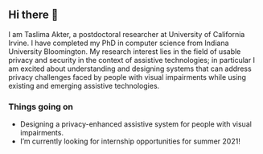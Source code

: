 ## Hi there 👋

<!--
**akterTaslima/akterTaslima** is a ✨ _special_ ✨ repository because its `README.md` (this file) appears on your GitHub profile.

Here are some ideas to get you started:

- 🔭 I’m currently working on ...
- 🌱 I’m currently learning ...
- 👯 I’m looking to collaborate on ...
- 🤔 I’m looking for help with ...
- 💬 Ask me about ...
- 📫 How to reach me: ...
- 😄 Pronouns: ...
- ⚡ Fun fact: ...
-->

I am Taslima Akter, a postdoctoral researcher at University of California Irvine. I have completed my PhD in computer science from Indiana University Bloomington. My research interest lies in the field of usable privacy and security in the context of assistive technologies; in particular I am excited about understanding and designing systems that can address privacy challenges faced by people with visual impairments while using existing and emerging assistive technologies.

### Things going on

- Designing a privacy-enhanced assistive system for people with visual impairments.
- I’m currently looking for internship opportunities for summer 2021!
